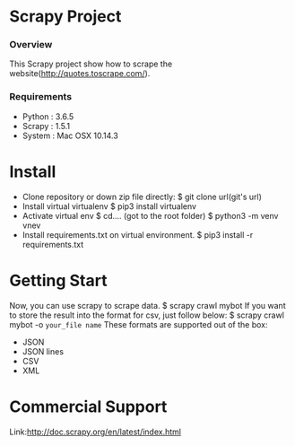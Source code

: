 # Scrapy Project

### Overview
This Scrapy project show how to scrape the website(http://quotes.toscrape.com/).

### Requirements
* Python : 3.6.5
* Scrapy : 1.5.1
* System : Mac OSX 10.14.3


# Install
* Clone repository or down zip file directly:
    $ git clone url(git's url)
* Install virtual virtualenv
	$ pip3 install virtualenv
* Activate virtual env
	$ cd.... (got to the root folder)
	$ python3 -m venv vnev
* Install requirements.txt on virtual environment.
	$  pip3 install -r requirements.txt

# Getting Start
Now, you can use scrapy to scrape data.
	$ scrapy crawl mybot
If you want to store the result into the format for csv, just follow below:
	$ scrapy crawl mybot -o `your_file name`
These formats are supported out of the box: 
* JSON
* JSON lines
* CSV
* XML

# Commercial Support
Link:http://doc.scrapy.org/en/latest/index.html

